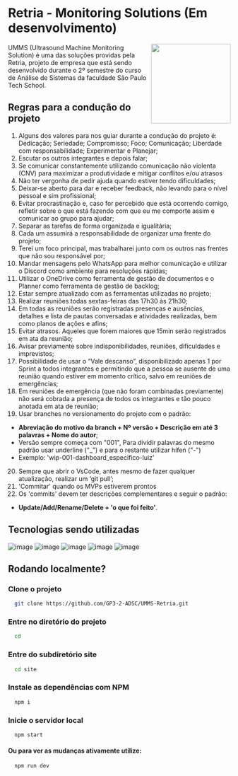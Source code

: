 # Retria - Monitoring Solutions (Em desenvolvimento)

<img align='right' src="https://gp3-2-adsc.github.io/UMMS-Retria/site/public/assets/testelogoSprint copiar.png" width="180px">

UMMS (Ultrasound Machine Monitoring Solution) é uma das soluções providas pela Retria, projeto de empresa que está sendo desenvolvido durante o 2º semestre do curso de Análise de Sistemas da faculdade São Paulo Tech School.


## Regras para a condução do projeto
1. Alguns dos valores para nos guiar durante a condução do projeto é: Dedicação; Seriedade; Compromisso; Foco; Comunicação; Liberdade com responsabilidade; Experimentar e Planejar; 
2. Escutar os outros integrantes e depois falar;  
3. Se comunicar constantemente utilizando comunicação não violenta (CNV) para maximizar a produtividade e mitigar conflitos e/ou atrasos 
4. Não ter vergonha de pedir ajuda quando estiver tendo dificuldades; 
5. Deixar-se aberto para dar e receber feedback, não levando para o nível pessoal e sim profissional; 
6. Evitar procrastinação e, caso for percebido que está ocorrendo comigo, refletir sobre o que está fazendo com que eu me comporte assim e comunicar ao grupo para ajudar; 
7. Separar as tarefas de forma organizada e igualitária; 
8. Cada um assumirá a responsabilidade de organizar uma frente do projeto; 
9. Terei um foco principal, mas trabalharei junto com os outros nas frentes que não sou responsável por; 
10. Mandar mensagens pelo WhatsApp para melhor comunicação e utilizar o Discord como ambiente para resoluções rápidas; 
11. Utilizar o OneDrive como ferramenta de gestão de documentos e o Planner como ferramenta de gestão de backlog; 
12. Estar sempre atualizado com as ferramentas utilizadas no projeto; 
13. Realizar reuniões todas sextas-feiras das 17h30 às 21h30;  
14. Em todas as reuniões serão registradas presenças e ausências, detalhes e lista de pautas conversadas e atividades realizadas, bem como planos de ações e afins; 
15. Evitar atrasos. Aqueles que forem maiores que 15min serão registrados em ata da reunião;  
16. Avisar previamente sobre indisponibilidades, reuniões, dificuldades e imprevistos;  
17. Possibilidade de usar o “Vale descanso”, disponibilizado apenas 1 por Sprint a todos integrantes e permitindo que a pessoa se ausente de uma reunião quando estiver em momento crítico, salvo em reuniões de emergências; 
18. Em reuniões de emergência (que não foram combinadas previamente) não será cobrada a presença de todos os integrantes e tão pouco anotada em ata de reunião; 
19. Usar branches no versionamento do projeto com o padrão:
  - **Abreviação do motivo da branch + Nº versão + Descrição em até 3 palavras + Nome do autor**;
  - Versão sempre começa com "001", Para dividir palavras do mesmo padrão usar underline ("_") e para o restante utilizar hífen ("-") 
  - Exemplo: 'wip-001-dashboard_especifico-luiz'

20. Sempre que abrir o VsCode, antes mesmo de fazer qualquer atualização, realizar um ‘git pull’;  
21. 'Commitar' quando os MVPs estiverem prontos  
22. Os 'commits' devem ter descrições complementares e seguir o padrão:
- **Update/Add/Rename/Delete + 'o que foi feito'**. 

## Tecnologias sendo utilizadas
![image](https://img.shields.io/badge/HTML5-E34F26?style=for-the-badge&logo=html5&logoColor=white)
![image](https://img.shields.io/badge/CSS3-1572B6?style=for-the-badge&logo=css3&logoColor=white)
![image](https://img.shields.io/badge/JavaScript-F7DF1E?style=for-the-badge&logo=javascript&logoColor=black)
![image](https://img.shields.io/badge/Node.js-43853D?style=for-the-badge&logo=node.js&logoColor=white)
![image](https://img.shields.io/badge/MySQL-005C84?style=for-the-badge&logo=mysql&logoColor=white)

## Rodando localmente?
### Clone o projeto

```bash
  git clone https://github.com/GP3-2-ADSC/UMMS-Retria.git
```

### Entre no diretório do projeto

```bash
  cd 
```

### Entre do subdiretório site

```bash
  cd site
```

### Instale as dependências com NPM

```bash
  npm i
```

### Inicie o servidor local

```bash
  npm start
```
#### Ou para ver as mudanças ativamente utilize:

```bash
  npm run dev
```
